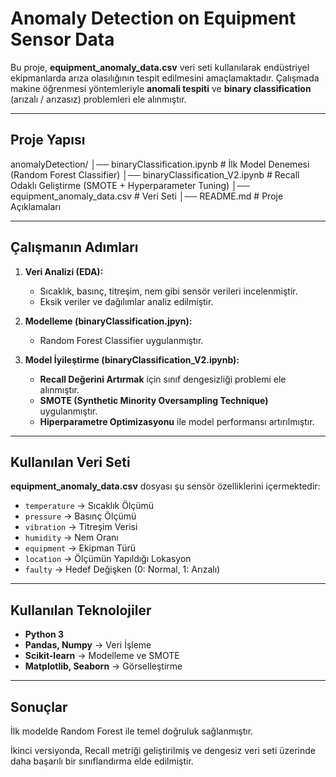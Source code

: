 # Anomaly Detection on Equipment Sensor Data  

Bu proje, **equipment_anomaly_data.csv** veri seti kullanılarak endüstriyel ekipmanlarda arıza olasılığının tespit edilmesini amaçlamaktadır. Çalışmada makine öğrenmesi yöntemleriyle **anomali tespiti** ve **binary classification** (arızalı / arızasız) problemleri ele alınmıştır.  

---

## Proje Yapısı
anomalyDetection/
│── binaryClassification.ipynb # İlk Model Denemesi (Random Forest Classifier)
│── binaryClassification_V2.ipynb # Recall Odaklı Geliştirme (SMOTE + Hyperparameter Tuning)
│── equipment_anomaly_data.csv # Veri Seti
│── README.md # Proje Açıklamaları

---

## Çalışmanın Adımları  

1. **Veri Analizi (EDA):**  
   - Sıcaklık, basınç, titreşim, nem gibi sensör verileri incelenmiştir.  
   - Eksik veriler ve dağılımlar analiz edilmiştir.  

2. **Modelleme (binaryClassification.jpyn):**  
   - Random Forest Classifier uygulanmıştır.  

3. **Model İyileştirme (binaryClassification_V2.ipynb):**  
   - **Recall Değerini Artırmak** için sınıf dengesizliği problemi ele alınmıştır.  
   - **SMOTE (Synthetic Minority Oversampling Technique)** uygulanmıştır.  
   - **Hiperparametre Optimizasyonu** ile model performansı artırılmıştır.  

---

## Kullanılan Veri Seti  

**equipment_anomaly_data.csv** dosyası şu sensör özelliklerini içermektedir:  
- `temperature` → Sıcaklık Ölçümü  
- `pressure` → Basınç Ölçümü  
- `vibration` → Titreşim Verisi  
- `humidity` → Nem Oranı  
- `equipment` → Ekipman Türü
- `location` → Ölçümün Yapıldığı Lokasyon  
- `faulty` → Hedef Değişken (0: Normal, 1: Arızalı)  

---

## Kullanılan Teknolojiler  

- **Python 3**  
- **Pandas, Numpy** → Veri İşleme  
- **Scikit-learn** → Modelleme ve SMOTE  
- **Matplotlib, Seaborn** → Görselleştirme  

---

## Sonuçlar

İlk modelde Random Forest ile temel doğruluk sağlanmıştır.

İkinci versiyonda, Recall metriği geliştirilmiş ve dengesiz veri seti üzerinde daha başarılı bir sınıflandırma elde edilmiştir.



